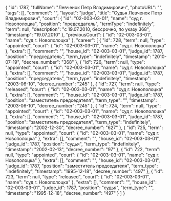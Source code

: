 {
    "id": 1787,
    "fullName": "Левченок Петр Владимирович",
    "photoURL": "",
    "tags": [],
    "comment": "",
    "layout": "judge",
    "title": "Судья Левченок Петр Владимирович",
    "court": {
        "id": "02-003-03-01",
        "name": "суд г. Новополоцка",
        "position": "председатель",
        "termType": "indefinitely",
        "term": null,
        "description": "c 19.07.2010, бессрочно, по указу 368",
        "timestamp": "19.07.2010"
    },
    "previousCourt": {
        "id": "02-003-03-01",
        "name": "суд г. Новополоцка"
    },
    "career": [
        {
            "id": 728,
            "term": null,
            "type": "appointed",
            "court": {
                "id": "02-003-03-01",
                "name": "суд г. Новополоцка"
            },
            "extra": [],
            "comment": "",
            "house_id": "02-003-03-01",
            "judge_id": 1787,
            "position": "председатель",
            "term_type": "indefinitely",
            "timestamp": "2010-07-19",
            "decree_number": "368"
        },
        {
            "id": 726,
            "term": null,
            "type": "appointed",
            "court": {
                "id": "02-003-03-01",
                "name": "суд г. Новополоцка"
            },
            "extra": [],
            "comment": "",
            "house_id": "02-003-03-01",
            "judge_id": 1787,
            "position": "председатель",
            "term_type": "indefinitely",
            "timestamp": "2003-06-10",
            "decree_number": "245"
        },
        {
            "id": 727,
            "term": null,
            "type": "released",
            "court": {
                "id": "02-003-03-01",
                "name": "суд г. Новополоцка"
            },
            "extra": [],
            "comment": "",
            "house_id": "02-003-03-01",
            "judge_id": 1787,
            "position": "заместитель председателя",
            "term_type": "",
            "timestamp": "2003-06-10",
            "decree_number": "245"
        },
        {
            "id": 724,
            "term": null,
            "type": "appointed",
            "court": {
                "id": "02-003-03-01",
                "name": "суд г. Новополоцка"
            },
            "extra": [],
            "comment": "",
            "house_id": "02-003-03-01",
            "judge_id": 1787,
            "position": "заместитель председателя",
            "term_type": "indefinitely",
            "timestamp": "2002-12-30",
            "decree_number": "627"
        },
        {
            "id": 725,
            "term": null,
            "type": "appointed",
            "court": {
                "id": "02-003-03-01",
                "name": "суд г. Новополоцка"
            },
            "extra": [],
            "comment": "",
            "house_id": "02-003-03-01",
            "judge_id": 1787,
            "position": "судья",
            "term_type": "indefinitely",
            "timestamp": "2002-02-13",
            "decree_number": "97"
        },
        {
            "id": 722,
            "term": null,
            "type": "appointed",
            "court": {
                "id": "02-003-03-01",
                "name": "суд г. Новополоцка"
            },
            "extra": [],
            "comment": "",
            "house_id": "02-003-03-01",
            "judge_id": 1787,
            "position": "заместитель председателя",
            "term_type": "indefinitely",
            "timestamp": "1995-12-18",
            "decree_number": "497"
        },
        {
            "id": 723,
            "term": null,
            "type": "released",
            "court": {
                "id": "02-003-03-01",
                "name": "суд г. Новополоцка"
            },
            "extra": [],
            "comment": "",
            "house_id": "02-003-03-01",
            "judge_id": 1787,
            "position": "судья",
            "term_type": "",
            "timestamp": "1995-12-18",
            "decree_number": "497"
        }
    ]
}